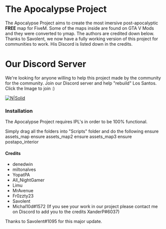 # The Apocalypse Project

  The Apocalypse Project aims to create the most imersive post-apocalyptic **FREE** map for FiveM.
  Some of the maps inside are found on GTA V Mods and they were converted to ymap. 
  The authors are credited down below.
  Thanks to Savolent, we now have a fully working version of this project for communities to work. His Discord is listed down in the credits.
 
 # Our Discord Server
We're looking for anyone willing to help this project made by the community for the community. 
Join our Discord server and help "rebuild" Los Santos. Click the Image to join  :)




[![N|Solid](https://i.imgur.com/j0Iom2Y.png)](https://discord.gg/upaKdXYfu6)



### Installation

The Apocalypse Project requires IPL's in order to be 100% functional.

Simply drag all the folders into "Scripts" folder and do the following
ensure assets_map
ensure assets_map2
ensure assets_map3
ensure postapo_interior






#### Credits
- denedwin
- miltonalves
- YopatPA
- All_NightGamer
- Limu
- MrAvenue
- Fr0zzty23
- Savolent
- Michal10d#1572
(If you see your work in our project please contact me on Discord to add you to the credits XanderP#6037)

Thanks to Savolent#1095 for this major update.








